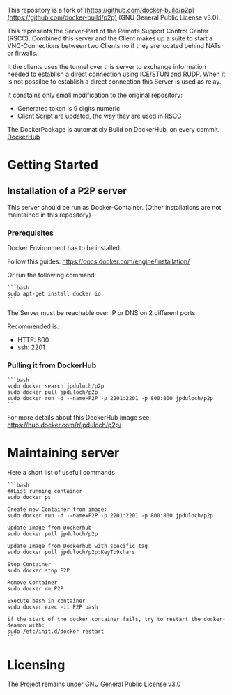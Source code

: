 This repository is a fork of [https://github.com/docker-build/p2p](https://github.com/docker-build/p2p) (GNU General Public License v3.0).

This represents the Server-Part of the Remote Support Control Center (RSCC).
Combined this server and the Client makes up a suite to start a VNC-Connections
between two Clients no if they are located behind NATs or firwalls.

It the clients uses the tunnel over this server to exchange information
needed to establish a direct connection using ICE/STUN and RUDP.
When it is not possilbe to establish a direct connection this Server
is used as relay.

It conatains only small modification to the original repository:
 - Generated token is 9 digits numeric
 - Client Script are updated, the way they are used in RSCC


The DockerPackage is automaticly Build on DockerHub, on every commit.
[DockerHub](https://hub.docker.com/r/jpduloch/p2p/)


# Getting Started

## Installation of a P2P server

This server should be run as Docker-Container.
(Other installations are not maintained in this repository)

### Prerequisites

Docker Environment has to be installed.

Follow this guides:
https://docs.docker.com/engine/installation/

Or run the following command:

    ```bash 
    sudo apt-get install docker.io
    ```
The Server must be reachable over IP or DNS on 2 different ports

Recommended is:
 - HTTP: 800
 - ssh: 2201

### Pulling it from DockerHub

    ```bash 
    sudo docker search jpduloch/p2p
    sudo docker pull jpduloch/p2p
    sudo docker run -d --name=P2P -p 2201:2201 -p 800:800 jpduloch/p2p
    ```
    
For more details about this DockerHub image see:
https://hub.docker.com/r/jpduloch/p2p/

# Maintaining server

Here a short list of usefull commands

    ```bash 
    ##List running container
    sudo docker ps
    
    Create new Container from image:
    sudo docker run -d --name=P2P -p 2201:2201 -p 800:800 jpduloch/p2p
    
    Update Image from Dockerhub
    sudo docker pull jpduloch/p2p
    
    Update Image from Dockerhub with specific tag
    sudo docker pull jpduloch/p2p:KeyTo9chars
    
    Stop Container
    sudo docker stop P2P
    
    Remove Container
    sudo docker rm P2P
    
    Execute bash in container
    sudo docker exec -it P2P bash
    
    if the start of the docker container fails, try to restart the docker-deamon with:
    sudo /etc/init.d/docker restart
    ```

# Licensing

The Project remains under GNU General Public License v3.0
